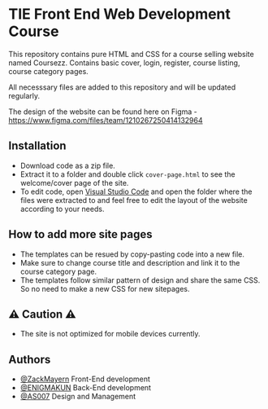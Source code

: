 
# TIE Front End Web Development Course

This repository contains pure HTML and CSS for a course selling website named Coursezz. Contains basic cover, login, register, course listing, course category pages.

All necesssary files are added to this repository and will be updated regularly.

The design of the website can be found here on Figma - https://www.figma.com/files/team/1210267250414132964

## Installation

- Download code as a zip file.
- Extract it to a folder and double click `cover-page.html` to see the welcome/cover page of the site.
- To edit code, open [Visual Studio Code](https://code.visualstudio.com/download) and open the folder where the files were extracted to and feel free to edit the layout of the website according to your needs.

## How to add more site pages

- The templates can be resued by copy-pasting code into a new file. 
- Make sure to change course title and description and link it to the course category page.
- The templates follow similar pattern of design and share the same CSS. So no need to make a new CSS for new sitepages.

## ⚠ Caution ⚠
- The site is not optimized for mobile devices currently.
## Authors

- [@ZackMayern](https://github.com/ZackMayern) Front-End development
- [@ENIGMAKUN](https://github.com/ENIGMA-KUN) Back-End development
- [@AS007](https://github.com/AS-1007) Design and Management
